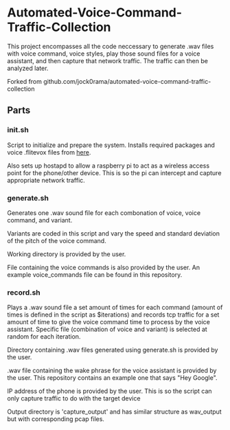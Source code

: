 # Automated-Voice-Command-Traffic-Collection

This project encompasses all the code neccessary to generate .wav files with voice command, voice styles, play those sound files for a voice assistant, and then capture that network traffic. The traffic can then be analyzed later.

Forked from github.com/jock0rama/automated-voice-command-traffic-collection

## Parts

### init.sh

Script to initialize and prepare the system. Installs required packages and voice .flitevox files from [here](http://www.festvox.org/flite/packed/flite-2.0/voices/).

Also sets up hostapd to allow a raspberry pi to act as a wireless access point for the phone/other device. This is so the pi can intercept and capture appropriate network traffic.

### generate.sh

Generates one .wav sound file for each combonation of voice, voice command, and variant.

Variants are coded in this script and vary the speed and standard deviation of the pitch of the voice command.

Working directory is provided by the user. 

File containing the voice commands is also provided by the user. An example voice_commands file can be found in this repository.

### record.sh

Plays a .wav sound file a set amount of times for each command (amount of times is defined in the script as $iterations) and records tcp traffic for a set amount of time to give the voice command time to process by the voice assistant. Specific file (combination of voice and variant) is selected at random for each iteration.

Directory containing .wav files generated using generate.sh is provided by the user.

.wav file containing the wake phrase for the voice assistant is provided by the user. This repository contains an example one that says "Hey Google".

IP address of the phone is provided by the user. This is so the script can only capture traffic to do with the target device

Output directory is 'capture_output' and has similar structure as wav_output but with corresponding pcap files.
